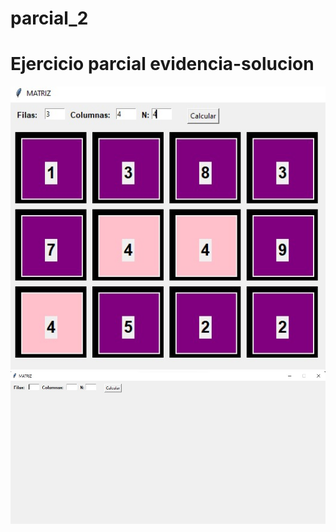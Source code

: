 # parcial_2

# Ejercicio parcial evidencia-solucion

![imagen](imagen.jpeg)
![imagen](imagen_inicial.jpeg)
